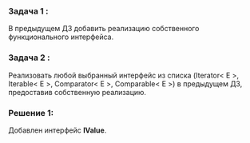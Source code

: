 ### Задача 1 :
В предыдущем ДЗ добавить реализацию собственного функционального интерфейса.

### Задача 2 :
Реализовать любой выбранный интерфейс из списка (Iterator< E >, Iterable< E >, Comparator< E >, Comparable< E >) в предыдущем ДЗ, предоставив собственную реализацию.

### Решение 1:
Добавлен интерфейс **IValue**.
